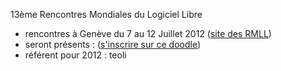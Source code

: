 13ème Rencontres Mondiales du Logiciel Libre

* rencontres à Genève du 7 au 12 Juillet 2012 ([site des RMLL](http://2012.rmll.info/))
* seront présents : ([s'inscrire sur ce doodle](http://www.doodle.com/fchkd699k8vukn4q))
* référent pour 2012 : teoli
